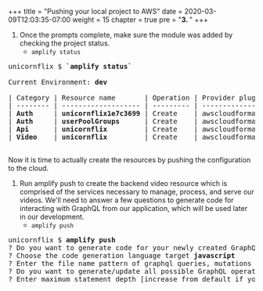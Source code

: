 +++
title = "Pushing your local project to AWS"
date = 2020-03-09T12:03:35-07:00
weight = 15
chapter = true
pre = "<b>3. </b>"
+++

1. Once the prompts complete, make sure the module was added by checking the project status.
    * `amplify status`
<pre>
unicornflix $ <b>`amplify status`</b>

Current Environment: <b>dev</b>

| Category | Resource name       | Operation | Provider plugin   |
| -------- | ------------------- | --------- | ----------------- |
| <b>Auth</b>     | <b>unicornflix1e7c3699</b> | Create    | awscloudformation |
| <b>Auth</b>     | <b>userPoolGroups</b>      | Create    | awscloudformation |
| <b>Api</b>      | <b>unicornflix</b>         | Create    | awscloudformation |
| <b>Video</b>    | <b>unicornflix</b>         | Create    | awscloudformation |

</pre>
Now it is time to actually create the resources by pushing the configuration to the cloud. 

1. Run amplify push to create the backend video resource which is comprised of the services necessary to manage, process, and serve our videos. We'll need to answer a few questions to generate code for interacting with GraphQL from our application, which will be used later in our development.
    * `amplify push`

<pre>
unicornflix $ <b>amplify push</b>
? Do you want to generate code for your newly created GraphQL API <b>Yes</b>
? Choose the code generation language target <b>javascript</b>
? Enter the file name pattern of graphql queries, mutations and subscriptions <b>src/graphql/**/*.js</b>
? Do you want to generate/update all possible GraphQL operations - queries, mutations and subscriptions <b>Yes</b>
? Enter maximum statement depth [increase from default if your schema is deeply nested] <b>2</b>
</pre>
